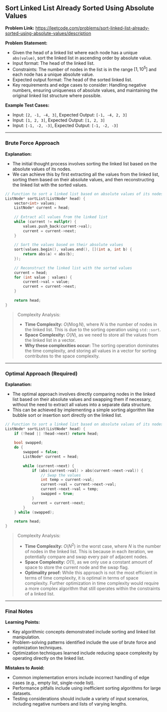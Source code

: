 ## Sort Linked List Already Sorted Using Absolute Values

**Problem Link:** https://leetcode.com/problems/sort-linked-list-already-sorted-using-absolute-values/description

**Problem Statement:**
- Given the head of a linked list where each node has a unique `abs(value)`, sort the linked list in ascending order by absolute value.
- Input format: The head of the linked list.
- Constraints: The number of nodes in the list is in the range $[1, 10^5]$ and each node has a unique absolute value.
- Expected output format: The head of the sorted linked list.
- Key requirements and edge cases to consider: Handling negative numbers, ensuring uniqueness of absolute values, and maintaining the original linked list structure where possible.

**Example Test Cases:**
- Input: `[2, -1, -4, 3]`, Expected Output: `[-1, -4, 2, 3]`
- Input: `[1, 2, 3]`, Expected Output: `[1, 2, 3]`
- Input: `[-1, -2, -3]`, Expected Output: `[-1, -2, -3]`

---

### Brute Force Approach

**Explanation:**
- The initial thought process involves sorting the linked list based on the absolute values of its nodes. 
- We can achieve this by first extracting all the values from the linked list, sorting them based on their absolute values, and then reconstructing the linked list with the sorted values.

```cpp
// Function to sort a linked list based on absolute values of its nodes
ListNode* sortList(ListNode* head) {
    vector<int> values;
    ListNode* current = head;
    
    // Extract all values from the linked list
    while (current != nullptr) {
        values.push_back(current->val);
        current = current->next;
    }
    
    // Sort the values based on their absolute values
    sort(values.begin(), values.end(), [](int a, int b) {
        return abs(a) < abs(b);
    });
    
    // Reconstruct the linked list with the sorted values
    current = head;
    for (int value : values) {
        current->val = value;
        current = current->next;
    }
    
    return head;
}
```

> Complexity Analysis:
> - **Time Complexity:** $O(N \log N)$, where $N$ is the number of nodes in the linked list. This is due to the sorting operation using `std::sort`.
> - **Space Complexity:** $O(N)$, as we need to store all the values from the linked list in a vector.
> - **Why these complexities occur:** The sorting operation dominates the time complexity, and storing all values in a vector for sorting contributes to the space complexity.

---

### Optimal Approach (Required)

**Explanation:**
- The optimal approach involves directly comparing nodes in the linked list based on their absolute values and swapping them if necessary, without the need to extract all values into a separate data structure.
- This can be achieved by implementing a simple sorting algorithm like bubble sort or insertion sort directly on the linked list.

```cpp
// Function to sort a linked list based on absolute values of its nodes
ListNode* sortList(ListNode* head) {
    if (!head || !head->next) return head;
    
    bool swapped;
    do {
        swapped = false;
        ListNode* current = head;
        
        while (current->next) {
            if (abs(current->val) > abs(current->next->val)) {
                // Swap the values
                int temp = current->val;
                current->val = current->next->val;
                current->next->val = temp;
                swapped = true;
            }
            current = current->next;
        }
    } while (swapped);
    
    return head;
}
```

> Complexity Analysis:
> - **Time Complexity:** $O(N^2)$ in the worst case, where $N$ is the number of nodes in the linked list. This is because in each iteration, we potentially compare and swap every pair of adjacent nodes.
> - **Space Complexity:** $O(1)$, as we only use a constant amount of space to store the current node and the swap flag.
> - **Optimality proof:** While this approach is not the most efficient in terms of time complexity, it is optimal in terms of space complexity. Further optimization in time complexity would require a more complex algorithm that still operates within the constraints of a linked list.

---

### Final Notes

**Learning Points:**
- Key algorithmic concepts demonstrated include sorting and linked list manipulation.
- Problem-solving patterns identified include the use of brute force and optimization techniques.
- Optimization techniques learned include reducing space complexity by operating directly on the linked list.

**Mistakes to Avoid:**
- Common implementation errors include incorrect handling of edge cases (e.g., empty list, single-node list).
- Performance pitfalls include using inefficient sorting algorithms for large datasets.
- Testing considerations should include a variety of input scenarios, including negative numbers and lists of varying lengths.
